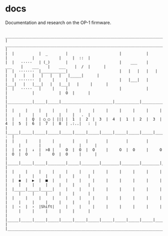 # docs
Documentation and research on the OP-1 firmware.

     _______________________________________________________________________________________________________________
    |   _____________________________________________________________________________________________________       |
    |  |           |  _        |                       |           |           |           |           |     |  ::  |
    |  |   ·····   | (_)       |                       |    ___    |    ___    |    ___    |    ___    |  /  |      |
    |  |  ·······  |___________|                       |   |   |   |   |   |   |   |   |   |   |   |   |_____|      |
    |  |  ·······  |     |     |                       |   |___|   |   |___|   |   |___|   |   |___|   |     |      |
    |  |   ·····   |     |     |                       |           |           |           |           |  O  |      |
    |  |___________|_____|_____|_______________________|___________|___________|___________|___________|_____|      |
    |  |     |     |     |     |     |     |     |     |     |     |     |     |     |     |     |     |     |   .  |
    |  |     |  Ϙ  | ◯_◯ | ||| |  1  |  2  |  3  |  4  |  1  |  2  |  3  |  4  |  5  |  6  |  7  |  8  | .:..|   :  |
    |  |_____|_____|_____|_____|_____|_____|_____|_____|_____|_____|_____|_____|_____|_____|_____|_____|_____|   :  |
    |  |     |     |     |        |     |        |        |        |        |     |        |        |        |      |
    |  |  ↥  |  ↓  |  >8 |     O  |  O  |  O     |     O  |  O     |     O  |  O  |  O     |     O  |  O     |      |
    |  |_____|_____|_____|________|_____|________|________|________|________|_____|________|________|________|      |
    |  |     |     |     |     |     |     |     |     |     |     |     |     |     |     |     |     |     |      |
    |  |  ◉  |  ▶  |  ■  |     |     |     |     |     |     |     |     |     |     |     |     |     |     |      |
    |  |_____|_____|_____|     |     |     |     |     |     |     |     |     |     |     |     |     |     |      |
    |  |     |     |     |     |     |     |     |     |     |     |     |     |     |     |     |     |     |      |
    |  |  ‹  |  ›  |Shift|     |     |     |     |     |     |     |     |     |     |     |     |     |     |      |
    |  |_____|_____|_____|_____|_____|_____|_____|_____|_____|_____|_____|_____|_____|_____|_____|_____|_____|      |
    |_______________________________________________________________________________________________________________|
